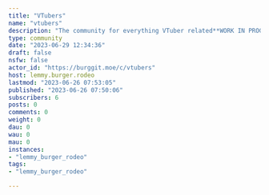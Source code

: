 ```yaml
---
title: "VTubers" 
name: "vtubers"
description: "The community for everything VTuber related**WORK IN PROGRESS**"
type: community
date: "2023-06-29 12:34:36"
draft: false
nsfw: false
actor_id: "https://burggit.moe/c/vtubers"
host: lemmy.burger.rodeo
lastmod: "2023-06-26 07:53:05"
published: "2023-06-26 07:50:06"
subscribers: 6
posts: 0
comments: 0
weight: 0
dau: 0
wau: 0
mau: 0
instances:
- "lemmy_burger_rodeo"
tags: 
- "lemmy_burger_rodeo"

---
```

